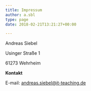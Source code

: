 ```yaml
---
title: Impressum
author: a.sbl
type: page
date: 2018-02-21T13:21:27+00:00

---
```

Andreas Siebel
  
Usinger Straße 1
  
61273 Wehrheim

**Kontakt**
  
E-mail: <andreas.siebel@it-teaching.de>